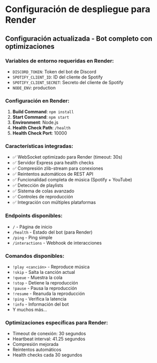 # Configuración de despliegue para Render
## Configuración actualizada - Bot completo con optimizaciones

### Variables de entorno requeridas en Render:
- `DISCORD_TOKEN`: Token del bot de Discord
- `SPOTIFY_CLIENT_ID`: ID del cliente de Spotify
- `SPOTIFY_CLIENT_SECRET`: Secreto del cliente de Spotify
- `NODE_ENV`: production

### Configuración en Render:
1. **Build Command**: `npm install`
2. **Start Command**: `npm start`
3. **Environment**: Node.js
4. **Health Check Path**: `/health`
5. **Health Check Port**: 10000

### Características integradas:
- ✅ WebSocket optimizado para Render (timeout: 30s)
- ✅ Servidor Express para health checks
- ✅ Compresión zlib-stream para conexiones
- ✅ Reintentos automáticos de REST API
- ✅ Funcionalidad completa de música (Spotify + YouTube)
- ✅ Detección de playlists
- ✅ Sistema de colas avanzado
- ✅ Controles de reproducción
- ✅ Integración con múltiples plataformas

### Endpoints disponibles:
- `/` - Página de inicio
- `/health` - Estado del bot (para Render)
- `/ping` - Ping simple
- `/interactions` - Webhook de interacciones

### Comandos disponibles:
- `!play <canción>` - Reproduce música
- `!skip` - Salta la canción actual
- `!queue` - Muestra la cola
- `!stop` - Detiene la reproducción
- `!pause` - Pausa la reproducción
- `!resume` - Reanuda la reproducción
- `!ping` - Verifica la latencia
- `!info` - Información del bot
- Y muchos más...

### Optimizaciones específicas para Render:
- Timeout de conexión: 30 segundos
- Heartbeat interval: 41.25 segundos
- Compresión mejorada
- Reintentos automáticos
- Health checks cada 30 segundos
